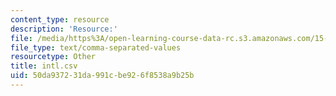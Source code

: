 ```yaml
---
content_type: resource
description: 'Resource:'
file: /media/https%3A/open-learning-course-data-rc.s3.amazonaws.com/15-071-the-analytics-edge-spring-2017/50da937231da991cbe926f8538a9b25b_intl.csv
file_type: text/comma-separated-values
resourcetype: Other
title: intl.csv
uid: 50da9372-31da-991c-be92-6f8538a9b25b
---
```

